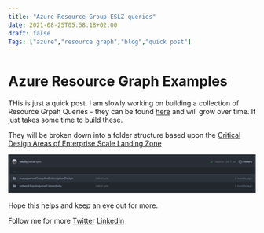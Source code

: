 ```yaml
---
title: "Azure Resource Group ESLZ queries"
date: 2021-08-25T05:58:18+02:00
draft: false
Tags: ["azure","resource graph","blog","quick post"]
---
```


# Azure Resource Graph Examples

THis is just a quick post. I am slowly working on building a collection of Resource Grpah Queries - they can be found [here](https://github.com/fskelly/azure-resource-graph/tree/main/enterpriseScale) and will grow over time. It just takes some time to build these.

They will be broken down into a folder structure based upon the [Critical Design Areas of Enterprise Scale Landing Zone](https://docs.microsoft.com/en-us/azure/cloud-adoption-framework/ready/enterprise-scale/design-guidelines)

![folderStructure](https://github.com/fskelly/flkelly-cloudblog/blob/main/public/images/blogImages/2021/azureresourcegraph/folderStructure.png?raw=true)

Hope this helps and keep an eye out for more.

Follow me for more 
[Twitter](https://twitter.com/fskelly)
[LinkedIn](https://www.linkedin.com/in/fletcherkelly/)